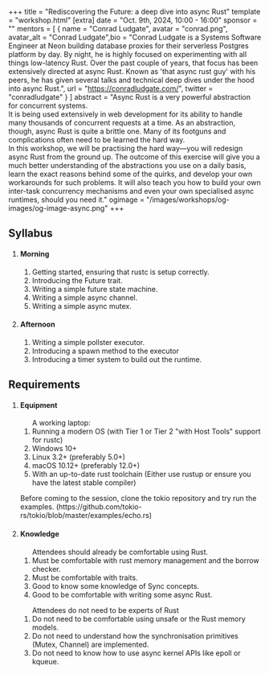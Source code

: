 +++
title = "Rediscovering the Future: a deep dive into async Rust"
template = "workshop.html"
[extra]
  date = "Oct. 9th, 2024, 10:00 - 16:00"
  sponsor = ""
  mentors = [
    { name = "Conrad Ludgate", avatar = "conrad.png", avatar_alt = "Conrad Ludgate",bio = "Conrad Ludgate is a Systems Software Engineer at Neon building database proxies for their serverless Postgres platform by day. By night, he is highly focused on experimenting with all things low-latency Rust. Over the past couple of years, that focus has been extensively directed at async Rust. Known as 'that async rust guy' with his peers, he has given several talks and technical deep dives under the hood into async Rust.", url = "https://conradludgate.com/", twitter = "conradludgate" }
  ]
  abstract = "Async Rust is a very powerful abstraction for concurrent systems. <br>It is being used extensively in web development for its ability to handle many thousands of concurrent requests at a time. As an abstraction, though, async Rust is quite a brittle one. Many of its footguns and complications often need to be learned the hard way. <br>In this workshop, we will be practising the hard way—you will redesign async Rust from the ground up. The outcome of this exercise will give you a much better understanding of the abstractions you use on a daily basis, learn the exact reasons behind some of the quirks, and develop your own workarounds for such problems. It will also teach you how to build your own inter-task concurrency mechanisms and even your own specialised async runtimes, should you need it."
  ogimage = "/images/workshops/og-images/og-image-async.png"
+++

<div class="syllabus mb-10">
  <h2 class="my-7">Syllabus</h2>
  <ol>
   <li class="mb-7 border">
      <h4 class="p-4 border-b">Morning</h4>
      <div class="p-4 mw-80">
        <p>
        <ol>
          <li>Getting started, ensuring that rustc is setup correctly.</li>
          <li>Introducing the Future trait.</li>
          <li>Writing a simple future state machine.</li>
          <li>Writing a simple async channel.</li>
          <li>Writing a simple async mutex.</li>
        </ol>
        </p>
      </div>
    </li>
    <li class="mb-7 border">
      <h4 class="p-4 border-b">Afternoon</h4>
      <div class="p-4 mw-80">
        <p>
        <ol>
          <li>Writing a simple pollster executor.</li>
          <li>Introducing a spawn method to the executor</li>
          <li>Introducing a timer system to build out the runtime.</li>
        </ol>
        </p>
      </div>
    </li>
  </ol>
</div>
<div class="requirements mb-10">
  <h2 class="my-7">Requirements</h2>
  <ol>
    <li><h4 class="p-4">Equipment</h4>
    <div class="p-4 mw-80">
      <p>
      <ol>A working laptop:
        <li>Running a modern OS (with Tier 1 or Tier 2 "with Host Tools" support for rustc)</li>
        <li>Windows 10+</li>
        <li>Linux 3.2+ (preferably 5.0+)</li>
        <li>macOS 10.12+ (preferably 12.0+)</li>
        <li>With an up-to-date rust toolchain (Either use rustup or ensure you have the latest stable compiler)</li>
      </ol>
        <p>Before coming to the session, clone the tokio repository and try run the examples. (https://github.com/tokio-rs/tokio/blob/master/examples/echo.rs)</p>
      </p>
    </div>
    </li>
    <li><h4 class="p-4">Knowledge</h4>
    <div class="p-4 mw-80">
      <p>
      <ol>Attendees should already be comfortable using Rust.
        <li>Must be comfortable with rust memory management and the borrow checker.</li>
        <li>Must be comfortable with traits.</li>
        <li>Good to know some knowledge of Sync concepts.</li>
        <li>Good to be comfortable with writing some async Rust.</li>
      </ol>
      <ol>Attendees do not need to be experts of Rust
        <li>Do not need to be comfortable using unsafe or the Rust memory models.</li>
        <li>Do not need to understand how the synchronisation primitives (Mutex, Channel) are implemented.</li>
        <li>Do not need to know how to use async kernel APIs like epoll or kqueue.</li>
      </ol>
      </p>
    </div>
    </li>
</div>
